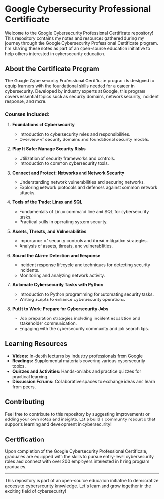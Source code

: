 # Google Cybersecurity Professional Certificate

Welcome to the Google Cybersecurity Professional Certificate repository! This repository contains my notes and resources gathered during my journey through the Google Cybersecurity Professional Certificate program. I'm sharing these notes as part of an open-source education initiative to help others interested in cybersecurity education.

## About the Certificate Program

The Google Cybersecurity Professional Certificate program is designed to equip learners with the foundational skills needed for a career in cybersecurity. Developed by industry experts at Google, this program covers essential topics such as security domains, network security, incident response, and more.

### Courses Included:

1. **Foundations of Cybersecurity**
   - Introduction to cybersecurity roles and responsibilities.
   - Overview of security domains and foundational security models.

2. **Play It Safe: Manage Security Risks**
   - Utilization of security frameworks and controls.
   - Introduction to common cybersecurity tools.

3. **Connect and Protect: Networks and Network Security**
   - Understanding network vulnerabilities and securing networks.
   - Exploring network protocols and defenses against common network attacks.

4. **Tools of the Trade: Linux and SQL**
   - Fundamentals of Linux command line and SQL for cybersecurity tasks.
   - Practical skills in operating system security.

5. **Assets, Threats, and Vulnerabilities**
   - Importance of security controls and threat mitigation strategies.
   - Analysis of assets, threats, and vulnerabilities.

6. **Sound the Alarm: Detection and Response**
   - Incident response lifecycle and techniques for detecting security incidents.
   - Monitoring and analyzing network activity.

7. **Automate Cybersecurity Tasks with Python**
   - Introduction to Python programming for automating security tasks.
   - Writing scripts to enhance cybersecurity operations.

8. **Put It to Work: Prepare for Cybersecurity Jobs**
   - Job preparation strategies including incident escalation and stakeholder communication.
   - Engaging with the cybersecurity community and job search tips.

## Learning Resources

- **Videos:** In-depth lectures by industry professionals from Google.
- **Readings:** Supplemental materials covering various cybersecurity topics.
- **Quizzes and Activities:** Hands-on labs and practice quizzes for practical learning.
- **Discussion Forums:** Collaborative spaces to exchange ideas and learn from peers.

## Contributing

Feel free to contribute to this repository by suggesting improvements or adding your own notes and insights. Let's build a community resource that supports learning and development in cybersecurity!

## Certification

Upon completion of the Google Cybersecurity Professional Certificate, graduates are equipped with the skills to pursue entry-level cybersecurity roles and connect with over 200 employers interested in hiring program graduates.

---

This repository is part of an open-source education initiative to democratize access to cybersecurity knowledge. Let's learn and grow together in the exciting field of cybersecurity!
